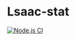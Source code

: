 # Lsaac-stat

[![Node.js CI](https://github.com/LsaaIee/Lsaac-stat/actions/workflows/node.js.yml/badge.svg)](https://github.com/LsaaIee/Lsaac-stat/actions/workflows/node.js.yml)
